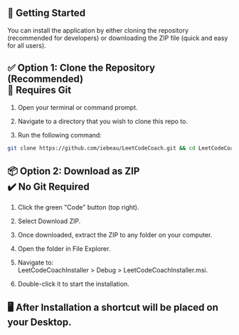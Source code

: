 🚀 Getting Started
---
You can install the application by either cloning the repository (recommended for developers) or downloading the ZIP file (quick and easy for all users).

✅ Option 1: Clone the Repository (Recommended)  
📌 Requires Git
---
1) Open your terminal or command prompt.

2) Navigate to a directory that you wish to clone this repo to.

3) Run the following command:
```sh
git clone https://github.com/iebeau/LeetCodeCoach.git && cd LeetCodeCoach/LeetCodeCoachInstaller/Debug && msiexec /i LeetCodeCoachInstaller.msi
```

📦 Option 2: Download as ZIP  
✔️ No Git Required
---
1) Click the green "Code" button (top right).

2) Select Download ZIP.

3) Once downloaded, extract the ZIP to any folder on your computer.

4) Open the folder in File Explorer.

5) Navigate to:  
LeetCodeCoachInstaller > Debug > LeetCodeCoachInstaller.msi.

6) Double-click it to start the installation.

🖥️ After Installation a shortcut will be placed on your Desktop.
---